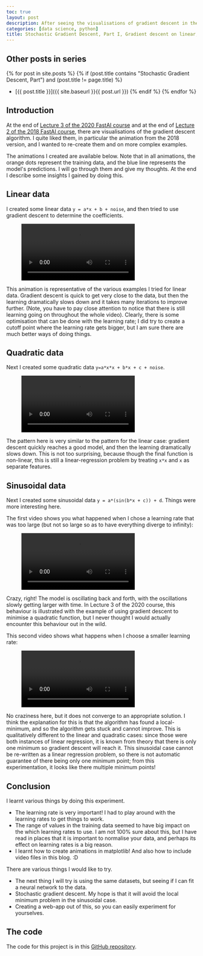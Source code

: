 ```yaml
---
toc: true
layout: post
description: After seeing the visualisations of gradient descent in the FastAI course, I thought I'd try to create my own. I start by looking at gradient descent applied to linear, quadratic and sinusoidal data. 
categories: [data science, python]
title: Stochastic Gradient Descent, Part I, Gradient descent on linear, quadratic and sinusoidal data
---
```

## Other posts in series
{% for post in site.posts %}
{% if (post.title contains "Stochastic Gradient Descent, Part") and (post.title != page.title) %}
* [{{ post.title }}]({{ site.baseurl }}{{ post.url }})
{% endif %}
{% endfor %}


## Introduction
At the end of [Lecture 3 of the 2020 FastAI course](https://youtu.be/5L3Ao5KuCC4?t=7244) and at the end of [Lecture 2 of the 2018 FastAI course](https://youtu.be/ccMHJeQU4Qw?t=6394), there are visualisations of the gradient descent algorithm. I quite liked them, in particular the animation from the 2018 version, and I wanted to re-create them and on more complex examples.

The animations I created are available below. Note that in all animations, the orange dots represent the training data, and the blue line represents the model's predictions. I will go through them and give my thoughts. At the end I describe some insights I gained by doing this.

## Linear data
I created some linear data `y = a*x + b + noise`, and then tried to use gradient descent to determine the coefficients.

<figure class="video_container">
  <video controls="true" allowfullscreen="true">
    <source src="{{ site.baseurl }}/images/sgd1_linear_1.mp4" type="video/mp4">
  </video>
</figure>

This animation is representative of the various examples I tried for linear data. Gradient descent is quick to get very close to the data, but then the learning dramatically slows down and it takes many iterations to improve further. (Note, you have to pay close attention to notice that there is still learning going on throughout the whole video).  Clearly, there is some optimisation that can be done with the learning rate; I did try to create a cutoff point where the learning rate gets bigger, but I am sure there are much better ways of doing things.



## Quadratic data
Next I created some quadratic data `y=a*x*x + b*x + c + noise`.

<figure class="video_container">
  <video controls="true" allowfullscreen="true">
    <source src="{{ site.baseurl }}/images/sgd1_quadratic_1.mp4" type="video/mp4">
  </video>
</figure>

The pattern here is very similar to the pattern for the linear case: gradient descent quickly reaches a good model, and then the learning dramatically slows down. This is not too surprising, because though the final function is non-linear, this is still a linear-regression problem by treating `x*x` and `x` as separate features.



## Sinusoidal data
Next I created some sinusoidal data `y = a*(sin(b*x + c)) + d`. Things were more interesting here.

The first video shows you what happened when I chose a learning rate that was too large (but not so large so as to have everything diverge to infinity):

<figure class="video_container">
  <video controls="true" allowfullscreen="true">
    <source src="{{ site.baseurl }}/images/sgd1_sin_1.mp4" type="video/mp4">
  </video>
</figure>

Crazy, right! The model is oscillating back and forth, with the oscillations slowly getting larger with time. In Lecture 3 of the 2020 course, this behaviour is illustrated with the example of using gradient descent to minimise a quadratic function, but I never thought I would actually encounter this behaviour out in the wild.


This second video shows what happens when I choose a smaller learning rate:

<figure class="video_container">
  <video controls="true" allowfullscreen="true">
    <source src="{{ site.baseurl }}/images/sgd1_sin_2.mp4" type="video/mp4">
  </video>
</figure>

No craziness here, but it does not converge to an appropriate solution. I think the explanation for this is that the algorithm has found a local-minimum, and so the algorithm gets stuck and cannot improve.  This is qualitatively different to the linear and quadratic cases: since those were both instances of linear regression, it is known from theory that there is only one minimum so gradient descent will reach it. This sinusoidal case cannot be re-written as a linear regression problem, so there is not automatic guarantee of there being only one minimum point; from this experimentation, it looks like there multiple minimum points!


## Conclusion
I learnt various things by doing this experiment.

* The learning rate is very important! I had to play around with the learning rates to get things to work.
* The range of values in the training data seemed to have big impact on the which learning rates to use. I am not 100% sure about this, but I have read in places that it is important to normalise your data, and perhaps its effect on learning rates is a big reason.
* I learnt how to create animations in matplotlib! And also how to include video files in this blog. :D

There are various things I would like to try.

* The next thing I will try is using the same datasets, but seeing if I can fit a neural network to the data.
* Stochastic gradient descent. My hope is that it will avoid the local minimum problem in the sinusoidal case.
* Creating a web-app out of this, so you can easily experiment for yourselves.


## The code
The code for this project is in this [GitHub repository](https://github.com/Lovkush-A/production/tree/master/pytorch_gd).
